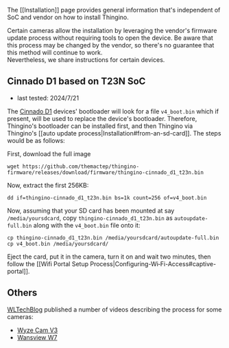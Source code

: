 The [[Installation]] page provides general information that's independent of SoC and vendor on how to install Thingino.

Certain cameras allow the installation by leveraging the vendor's firmware update process without requiring tools to open the device.
Be aware that this process may be changed by the vendor, so there's no guarantee that this method will continue to work.  
Nevertheless, we share instructions for certain devices.

## Cinnado D1 based on T23N SoC

- last tested: 2024/7/21

The [Cinnado D1](https://www.cinnado.com/D1) devices' bootloader will look for a file `v4_boot.bin` which if present, will be used to replace the device's bootloader.
Therefore, Thingino's bootloader can be installed first, and then Thingino via Thingino's [[auto update process|Installation#from-an-sd-card]].  The steps would be as follows:

First, download the full image
```
wget https://github.com/themactep/thingino-firmware/releases/download/firmware/thingino-cinnado_d1_t23n.bin
```
Now, extract the first 256KB:
```
dd if=thingino-cinnado_d1_t23n.bin bs=1k count=256 of=v4_boot.bin
```
Now, assuming that your SD card has been mounted at say `/media/yoursdcard`, copy `thingino-cinnado_d1_t23n.bin` as `autoupdate-full.bin` along with the `v4_boot.bin` file onto it:
```
cp thingino-cinnado_d1_t23n.bin /media/yoursdcard/autoupdate-full.bin
cp v4_boot.bin /media/yoursdcard/
```
Eject the card, put it in the camera, turn it on and wait two minutes, then follow the [[Wifi Portal Setup Process|Configuring-Wi‐Fi-Access#captive-portal]].

## Others

[WLTechBlog](https://www.youtube.com/@wltechblog) published a number of videos describing the process for some cameras:

- [Wyze Cam V3](https://www.youtube.com/watch?v=SX637mrp0R0)
- [Wansview W7](https://www.youtube.com/watch?v=jCRiIljSWlw)
